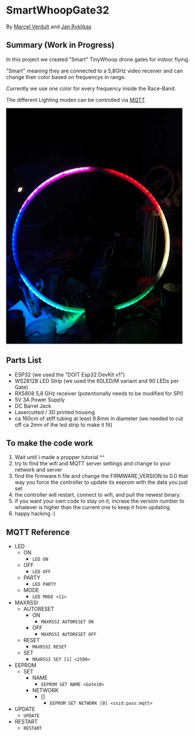 # SmartWhoopGate32

By [Marcel Verdult](https://github.com/marcelverdult)
and [Jan Ryklikas](https://github.com/soulofnoob)

## Summary (Work in Progress)

  In this project we created "Smart" TinyWhoop drone gates for indoor flying.

  "Smart" meaning they are connected to a 5,8GHz video receiver and can change their color based on frequencys in range.

  Currently we use one color for every frequency inside the Race-Band.

  The different Lighting modes can be controlled via [MQTT](#mqtt-reference)

 ![AnimationGIF](Doku/WingAnimation.gif)

## Parts List

- ESP32 (we used the "DOIT Esp32 DevKit v1")
- WS2812B LED Strip (we used the 60LED/M variant and 90 LEDs per Gate)
- RX5808 5,8 GHz receiver (potentionally needs to be modified for SPI)
- 5V 3A Power Supply
- DC Barrel Jack
- Lasercutted / 3D printed housing
- ca 160cm of stiff tubing at least 9.8mm in diameter (we needed to cut off ca 2mm of the led strip to make it fit)

## To make the code work

1. Wait until i made a propper tutorial ^^
2. try to find the wifi and MQTT server settings and change to your network and server
3. find the firmware.h file and change the FIRMWARE_VERSION to 0.0 that way you force the controller to update its eeprom with the data you just set
4. the controller will restart, connect to wifi, and pull the newest binary.
5. if you want your own code to stay on it, incrase the version number to whatever is higher than the current one to keep it from updating
6. happy hacking :)

## MQTT Reference

- LED
  - ON
    - `LED ON`
  - OFF
    - `LED OFF`
  - PARTY
    - `LED PARTY`
  - MODE
    - `LED MODE <11>`
- MAXRSSI
  - AUTORESET
    - ON
      - `MAXRSSI AUTORESET ON`
    - OFF
      - `MAXRSSI AUTORESET OFF`
  - RESET
    - `MAXRSSI RESET`
  - SET
    - `MAXRSSI SET [1] <2500>`
- EEPROM
  - SET
    - NAME
      - `EEPROM SET NAME <Gate10>`
    - NETWORK
      - []
        - `EEPROM SET NETWORK [0] <ssid:pass:mqtt>`
- UPDATE
  - `UPDATE`
- RESTART
  - `RESTART`
